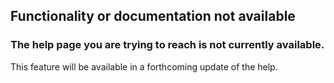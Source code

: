 
## Functionality or documentation not available




### The help page you are trying to reach is not currently available.
<a name="the_help_page_you_are_trying_reach_not_currently_available_ELTPARAGRAPHE000007"></a>

This feature will be available in a forthcoming update of the help. 


